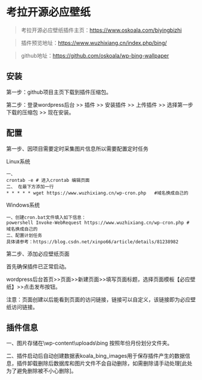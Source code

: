 # 考拉开源必应壁纸

> 考拉开源必应壁纸插件主页：https://www.oskoala.com/biyingbizhi

> 插件预览地址：https://www.wuzhixiang.cn/index.php/bing/

> github地址：https://github.com/oskoala/wp-bing-wallpaper

## 安装

第一步：github项目主页下载到插件压缩包。

第二步：登录wordpress后台 >> 插件 >> 安装插件 >> 上传插件 >> 选择第一步下载的压缩包 >> 现在安装。

## 配置

第一步、因项目需要定时采集图片信息所以需要配置定时任务

Linux系统

```shell
一、
crontab -e # 进入crontab 编辑页面
二、 在最下方添加一行
* * * * * wget https://www.wuzhixiang.cn/wp-cron.php   #域名换成自己的
```

Windows系统

```shell
一、创建cron.bat文件填入如下信息：
powershell Invoke-WebRequest https://www.wuzhixiang.cn/wp-cron.php # 域名换成自己的
二、配置计划任务 
具体请参考：https://blog.csdn.net/xinpo66/article/details/81238982
```

第二步、添加必应壁纸页面

首先确保插件已正常启动。

wordpress后台首页>>页面>>新建页面>>填写页面标题，选择页面模板【必应壁纸】>>点击发布按钮。

注意：页面创建以后能看到页面的访问链接，链接可以自定义，该链接即为必应壁纸访问链接。

## 插件信息

一、图片存储在\wp-content\uploads\bing 按照年份月份划分文件夹。

二、插件启动后自动创建数据表koala_bing_images用于保存插件产生的数据信息，插件卸载删除后数据库和图片文件不会自动删除，如需删除请手动处理[此处为了避免删除被不小心删除]。

